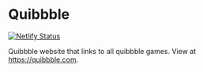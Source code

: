 # Quibbble

[![Netlify Status](https://api.netlify.com/api/v1/badges/a8c0df58-66eb-4665-acba-ff46b48e62a0/deploy-status)](https://app.netlify.com/sites/quibbble/deploys)

Quibbble website that links to all quibbble games. View at https://quibbble.com.
